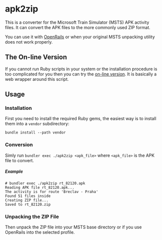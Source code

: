 # apk2zip

This is a converter for the Microsoft Train Simulator (MSTS) APK activity files.
It can convert the APK files to the more commonly used ZIP format.

You can use it with [OpenRails](http://openrails.org/)
or when your original MSTS unpacking utility does not work properly.

## The On-line Version

If you cannot run Ruby scripts in your system or the installation procedure is too complicated for you then you can try the [on-line version](http://apk.ladslezak.cz/). It is basically a web wrapper around this script.

## Usage

### Installation

First you need to install the required Ruby gems, the easiest way is to install
them into a `vendor` subdirectory:

```
bundle install --path vendor
```

### Conversion

Simly run `bundler exec ./apk2zip <apk_file>` where `<apk_file>` is the APK file to convert.

##### Example

```
# bundler exec ./apk2zip rt_82120.apk
Reading APK file rt_82120.apk...
The activity is for route 'Breclav - Praha'
Found 51 files inside
Creating ZIP file...
Saved to rt_82120.zip
```

### Unpacking the ZIP File

Then unpack the ZIP file into your MSTS base directory or if you use OpenRails into the selected profile.
